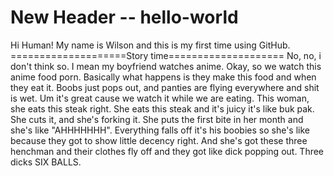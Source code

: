 # New Header -- hello-world

Hi Human!
My name is Wilson and this is my first time using GitHub.
====================Story time====================
No, no, i don't think so. I mean my boyfriend watches anime. Okay, so we watch this
anime food porn. Basically what happens is they make this food and when they eat it.
Boobs just pops out, and panties are flying everywhere and shit is wet. 
Um it's great cause we watch it while we are eating. This woman, she eats this steak right.
She eats this steak and it's juicy it's like buk pak. She cuts it, and she's forking it. She puts 
the first bite in her month and she's like "AHHHHHHH". Everything falls off it's his boobies 
so she's like because they got to show little decency right. And she's got these three henchman
and their clothes fly off and they got like dick popping out. Three dicks SIX BALLS.


